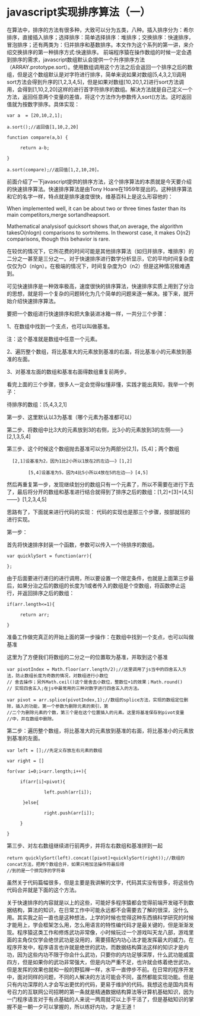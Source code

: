# javascript实现排序算法（一）
 在算法中，排序的方法有很多种，大致可以分为五类，八种。插入排序分为：希尔排序，直接插入排序；选择排序：简单选择排序：堆排序；交换排序：快速排序，冒泡排序；还有两类为：归并排序和基数排序。本文作为这个系列的第一讲，来介绍交换排序的第一种排序方式:快速排序。
前端程序猿在操作数组的时候一定会遇到排序的需求，javascript数组默认会提供一个升序排序方法（ARRAY.prototype.sort）。使用数组调用这个方法之后会返回一个排序之后的数组，但是这个数组默认是对字符进行排序，简单来说如果对数组[5,4,3,2,1]调用sort方法会得到升序的[1,2,3,4,5]，但是如果对数组[10,20,1,2]进行sort方法调用，会得到[1,10,2,20]这样的进行首字符排序的数组。解决方法就是自己定义一个方法，返回任意两个变量的差值，将这个方法作为参数传入sort()方法。这时返回值就为按数字排序。具体实现：

```
var a  = [20,10,2,1];

a.sort();//返回值[1,10,2,20]

function compare(a,b) {

     return a-b;

}

a.sort(compare);//返回值[1,2,10,20]。
```

  前面介绍了一下javascript提供的排序方法，这个排序算法的本质就是今天要介绍的快速排序算法。快速排序算法是由Tony Hoare在1959年提出的。这种排序算法和它的名字一样，特点就是排序速度很快，维基百科上是这么形容他的：

When implemented well, it can be about two or three times faster than its main competitors,merge sortandheapsort.

Mathematical analysisof quicksort shows that,on average, the algorithm takesO(nlogn) comparisons to sortnitems. In theworst case, it makes O(n2) comparisons, though this behavior is rare.

在较优的情况下，它所花费的时间可能是其他排序算法（如归并排序，堆排序）的二分之一甚至是三分之一。对于快速排序进行数学分析显示，它的平均时间复杂度仅仅为O（nlgn）。在极端的情况下，时间复杂度为O（n2）但是这种情况极难遇到。

可见快速排序是一种效率极高，速度很快的排序算法，快速排序实质上用到了分治的思想，就是将一个复杂的问题转化为几个简单的问题来逐一解决。接下来，就开始介绍快速排序算法。

要把一个数组进行快速排序和把大象装进冰箱一样，一共分三个步骤：

1、在数组中找到一个支点，也可以叫做基准。

注：这个基准就是数组中任意一个元素。

2、遍历整个数组，将比基准大的元素放到基准的右面，将比基准小的元素放到基准的左面。

3、对基准左面的数组和基准右面得数组重复前两步。

看完上面的三个步骤，很多人一定会觉得似懂非懂，实践才能出真知，我举一个例子：

待排序的数组：[5,4,3,2,1]

第一步、这里默认以3为基准（哪个元素为基准都可以）

第二步、将数组中比3大的元素放到3的右侧，比3小的元素放到3的左侧——》[2,1,3,5,4]

第三步、这个时候这个数组抛去基准可以分为两部分[2,1]，[5,4]；两个数组

```
  [2,1]设基准为2，因为1比2小所以1放在2的左边——》[1,2]

        [5,4]设基准为5，因为4比5小所以4放在5的左边——》[4,5]
```

然后再重复第一步，发现继续划分的数组只有一个元素了，所以不需要在进行下去了，最后将分开的数组和基准进行结合就得到了排序之后的数组：[1,2]+[3]+[4,5]——》[1,2,3,4,5]

思路有了，下面就来进行代码的实现：
代码的实现也是那三个步骤，按部就班的进行实现。

第一步：

首先将快速排序封装一个函数，参数可以传入一个待排序的数组。

```
var quicklySort = function(arr){

};
```

由于后面要进行递归的进行调用，所以要设置一个限定条件，也就是上面第三步最后，如果分治之后的数组的长度为1或者传入的数组是个空数组，将函数停止运行，并返回排序之后的数组：

```
if(arr.length<=1){

     return arr;

}
```

准备工作做完真正的开始上面的第一步操作：在数组中找到一个支点，也可以叫做基准

这里为了方便我们将数组的二分之一的位置取为基准，并取到这个基准

```
var pivotIndex = Math.floor(arr.length/2);//这里调用了js当中的四舍五入方法，防止数组长度为奇数的情况，对数组进行小数位                                                                 // 舍去操作；另外Math.ceil()这个是舍去小数位，整数位+1的效果；Math.round()                                                                  // 实现四舍五入;在js中最常用的三种对数字进行四舍五入的方法。

var pivot = arr.splice(pivotIndex,1);//数组的splice方法，实现的数组定位删除，插入的功能，第一个参数为删除元素的索引，第                                                        //二个为删除元素的个数，第三个是在这个位置插入的元素。这里将基准保存到pivot变量                                                             //中，并在数组中删除。
```

第二步：遍历整个数组，将比基准大的元素放到基准的右面，将比基准小的元素放到基准的左面。

```
var left = [];//先定义存放左右元素的数组

var right = []

for(var i=0;i<arr.length;i++){

     if(arr[i]<pivot){

              left.push(arr[i]);

      }else{

              right.push(arr[i]);

     }

}
```

第三步、对左右数组继续进行前两步，并将左右数组和基准拼到一起

```
return quicklySort(left).concat([pivot]+quicklySort(right));//数组的concat方法，把两个数组合并，如果只用加法操作符最后得                                                                                        //到的是一个排完序的字符串
```

虽然关于代码篇幅很多，但是主要是我讲解的文字，代码其实没有很多，将这些伪代码合并就是下面的这个方法。


关于快速排序的内容就是以上的这些，可能好多程序猿都会觉得前端开发碰不到数据结构，算法的知识，在日常工作中可能永远都不会需要去了解的很深，没什么用。其实我之前一直也是这种想法，上学的时候也觉得这种东西搞科学研究的时候才能用上，学会框架怎么用，怎么用语言的特性编代码才是最关键的，但是渐渐发现。程序猿这类工作和修炼武功非常像，小时候玩过一个游戏叫天龙八部，游戏里面的主角仅仅学会绝世武功是没用的，需要搭配内功心法才能发挥最大的威力。在程序开发中，程序语言也许就是绝世的武功，而数据结构算法这样的知识才是内功，因为这些内功不限于你会什么武功，只要你的内功足够深厚，什么武功能威震四方，但是如果你的武功非常强大，但是内功严重不足，也许就会练着绝世武功，但是发挥的效果也就和一般的野狐禅一样，水平一直停步不前。在日常的程序开发中，面对同样的问题，不同的人解决的方法可能会不同，虽然都能实现功能。但是只有内功深厚的人才会写出更优的代码，更易于维护的代码。我想这也是国内具有号召力的互联网公司招聘的第一条就是精通数据结构算法等计算机基础知识，因为一门程序语言对于有点基础的人来说一两周就可以上手干活了，但是基础知识的掌握不是一朝一夕可以掌握的，所以练好内功，才是王道！


